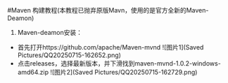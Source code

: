 #Maven 构建教程(本教程已抛弃原版Mavn，使用的是官方全新的Maven-Deamon)
1. Maven-deamon安装：
- 首先打开https://github.com/apache/Maven-mvnd
![图片1](Saved Pictures/QQ20250715-162652.png)
- 点击releases，选择最新版本，并下滑找到maven-mvnd-1.0.2-windows-amd64.zip
![图片2](Saved Pictures/QQ20250715-162729.png)
